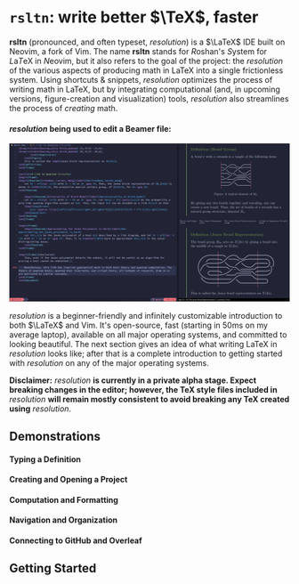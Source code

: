 # `rsltn`: write better $\TeX$, faster
**rsltn** (pronounced, and often typeset, *resolution*) is a $\LaTeX$ IDE built on Neovim, a fork of Vim. The name **rsltn** stands for *R*oshan's *S*ystem for *L*a*T*eX in *N*eovim, but it also refers to the goal of the project: the *resolution* of the various aspects of producing math in LaTeX into a single frictionless system. Using shortcuts & snippets, *resolution* optimizes the process of writing math in LaTeX, but by integrating computational (and, in upcoming versions, figure-creation and visualization) tools, *resolution* also streamlines the process of *creating* math. 

#### *resolution* being used to edit a Beamer file: 
![*resolution* being used to edit a beamer file](./images/introduction.png)

*resolution* is a beginner-friendly and infinitely customizable introduction to both $\LaTeX$ and Vim. It's open-source, fast (starting in 50ms on my average laptop), available on all major operating systems, and committed to looking beautiful. The next section gives an idea of what writing LaTeX in *resolution* looks like; after that is a complete introduction to getting started with *resolution* on any of the major operating systems.

**Disclaimer:** *resolution* **is currently in a private alpha stage. Expect breaking changes in the editor; however, the TeX style files included in** *resolution* **will remain mostly consistent to avoid breaking any TeX created using** *resolution*.

## Demonstrations

#### Typing a Definition

#### Creating and Opening a Project

#### Computation and Formatting

#### Navigation and Organization

#### Connecting to GitHub and Overleaf

## Getting Started
